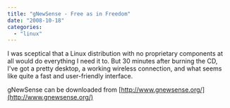 ```yaml
---
title: "gNewSense - Free as in Freedom"
date: "2008-10-18"
categories: 
  - "linux"
---
```


I was sceptical that a Linux distribution with no proprietary components at all would do everything I need it to. But 30 minutes after burning the CD, I've got a pretty desktop, a working wireless connection, and what seems like quite a fast and user-friendly interface.

gNewSense can be downloaded from [http://www.gnewsense.org/](http://www.gnewsense.org/)
